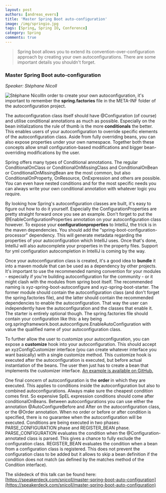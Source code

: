 ```yaml
---
layout: post
authors: [andreas_evers]
title: 'Master Spring Boot auto-configuration'
image: /img/springio.jpg
tags: [Spring, Spring IO, Conference]
category: Spring
comments: true
---
```


>Spring boot allows you to extend its convention-over-configuration approach by creating your own autoconfigurations. There are some important details you shouldn't forget.

### Master Spring Boot auto-configuration

*Speaker: Stéphane Nicoll*

<span class="image left small"><img class="p-image" alt="Stéphane Nicoll" src="{{ '/img/SpringIO2015/stephane-nicoll.png' | prepend: site.baseurl }}"></span>In order to create your own autoconfiguration, it's important to remember the **spring.factories** file in the META-INF folder of the autoconfiguration project.

The autoconfiguration class itself should have @Configuration (of course) and utilise conditional annotations as much as possible. Especially on the bean initializations the rule of thumb is the more **conditionals** the better. This enables users of your autoconfiguration to override specific elements of the autoconfiguration class. Aside from fully overriding beans, you can also expose properties under your own namespace. Together both these concepts allow small configuration-based modifications and bigger bean-overriding modifications by the user. 

Spring offers many types of Conditional annotations. The regular ConditionalOnClass or ConditionalOnMissingClass and ConditionalOnBean or ConditionalOnMissingBean are the most common, but also ConditionalOnProperty, OnResource, OnExpression and others are possible. You can even have nested conditions and for the most specific needs you can always write your own conditional annotation with whatever logic you require.  

By looking how Spring's autoconfiguration classes are built, it's easy to figure out how to do it yourself. Especially the ConfigurationProperties are pretty straight forward once you see an example. Don't forget to put the @EnableConfigurationProperties annotation on your autoconfiguration class however.
To expose your **configurationproperties** to IntelliJ, the trick is in the maven dependencies. You should add the "spring-boot-configuration-processor" dependency. This will generate metadata regarding the properties of your autoconfiguration which IntelliJ uses. Once that's done, IntelliJ will also autocomplete your properties in the property files.
Support for yml configuration autocompletion in IntelliJ is coming by the way.  

Once your autoconfiguration class is created, it's a good idea to **bundle** it into a maven module that can be used as a dependency by other projects. It's important to use the recommended naming convention for your modules - especially if you're building autoconfiguration for the community - or it might clash with the modules from spring boot itself. The recommended naming is xyz-spring-boot-autoconfigure and xyz-spring-boot-starter. The former module should contain the autoconfiguration class (and don't forget the spring.factories file), and the latter should contain the recommended dependencies to enable the autoconfiguration. That way the user can independently have the autoconfiguration and the classes that enable it. The starter is entirely optional though.
The spring.factories file should contain your configuration like this: a key being org.springframework.boot.autoconfigure.EnableAutoConfiguration with value the qualified name of your autoconfiguration class.  

To further allow the user to customize your autoconfiguration, you can expose a **customize** hook into your autoconfiguration. This should accept an xyzConfigCustomizer interface (you can create whatever interface you want basically) with a single customize method. This customize hook is executed after the autoconfiguration is executed, but before actual instantiation of the beans. The user then just has to create a bean that implements the customizer interface. [An example is available on GitHub.](https://github.com/snicoll-demos/spring-boot-master-auto-configuration/blob/master/hornetq-spring-boot-autoconfigure/src/main/java/hornetq/autoconfigure/HornetQAutoConfiguration.java)

One final concern of autoconfiguration is the **order** in which they are executed. This applies to conditions inside the autoconfiguration but also to combined autoconfigurations. Always make sure the cheapest condition comes first. So expensive SpEL expression conditions should come after conditionalOnBeans. Between autoconfigurations you can use either the annotation @AutoConfigureBefore and After on the autoconfiguration class, or the @Order annotation. When no order or before or after condition is specified, there is no guarantee when the autoconfiguration will be executed.
Conditions are being executed in two phases: PARSE_CONFIGURATION phase and REGISTER_BEAN phase. PARSE_CONFIGURATION evaluates the condition when the @Configuration-annotated class is parsed. This gives a chance to fully exclude the configuration class. REGISTER_BEAN evaluates the condition when a bean from a configuration class is registered. This does not prevent the configuration class to be added but it allows to skip a bean definition if the condition does not match (as defined by the matches method of the Condition interface).  


The slidedeck of this talk can be found here: [https://speakerdeck.com/snicoll/master-spring-boot-auto-configuration](https://speakerdeck.com/snicoll/master-spring-boot-auto-configuration)
